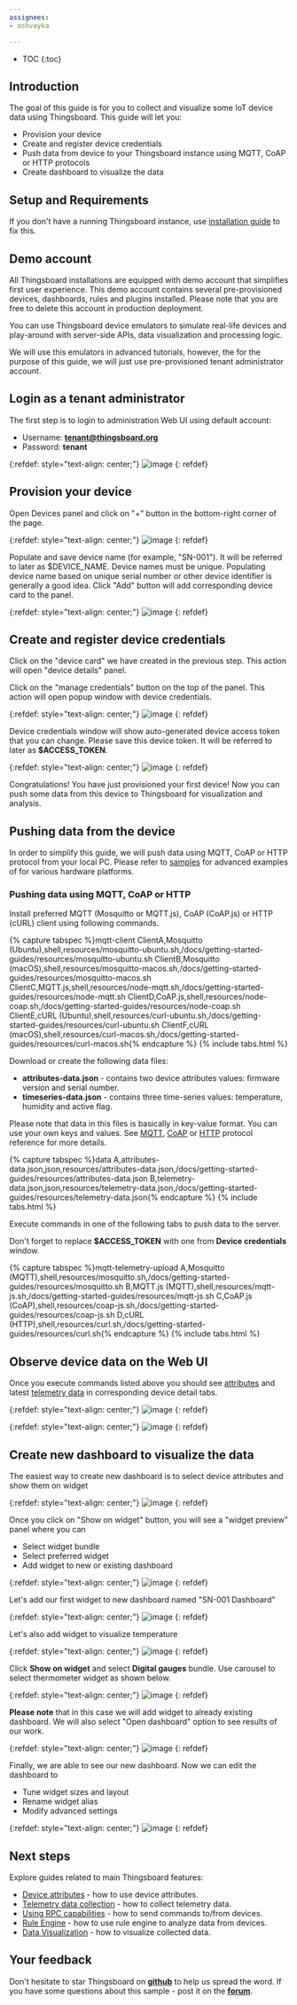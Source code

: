 ```yaml
---
assignees:
- ashvayka

---
```


* TOC
{:toc}

## Introduction

The goal of this guide is for you to collect and visualize some IoT device data using Thingsboard. 
This guide will let you:

 - Provision your device
 - Create and register device credentials
 - Push data from device to your Thingsboard instance using MQTT, CoAP or HTTP protocols
 - Create dashboard to visualize the data 

## Setup and Requirements

If you don't have a running Thingsboard instance, use <a href="/docs/user-guide/install/installation-options/">installation guide</a> to fix this.

## Demo account

All Thingsboard installations are equipped with demo account that simplifies first user experience.
This demo account contains several pre-provisioned devices, dashboards, rules and plugins installed.
Please note that you are free to delete this account in production deployment.

You can use Thingsboard device emulators to simulate real-life devices and play-around with server-side APIs, data visualization and processing logic.
   
We will use this emulators in advanced tutorials, however, the for the purpose of this guide, we will just use pre-provisioned tenant administrator account.
 
## Login as a tenant administrator 

The first step is to login to administration Web UI using default account: 
  
  - Username: **tenant@thingsboard.org**
  - Password: **tenant**
  
{:refdef: style="text-align: center;"}
![image](/images/helloworld/login.png)
{: refdef}

## Provision your device

Open Devices panel and click on "+" button in the bottom-right corner of the page.

{:refdef: style="text-align: center;"}
![image](/images/helloworld/devices.png)
{: refdef}

Populate and save device name (for example, "SN-001"). It will be referred to later as $DEVICE_NAME.
Device names must be unique. Populating device name based on unique serial number or other device identifier is generally a good idea.
Click "Add" button will add corresponding device card to the panel.

{:refdef: style="text-align: center;"}
![image](/images/helloworld/add-device.png)
{: refdef}


## Create and register device credentials

Click on the "device card" we have created in the previous step. This action will open "device details" panel.

Click on the "manage credentials" button on the top of the panel. This action will open popup window with device credentials.

{:refdef: style="text-align: center;"}
![image](/images/helloworld/manage-credentials.png)
{: refdef}

Device credentials window will show auto-generated device access token that you can change. 
Please save this device token. It will be referred to later as **$ACCESS_TOKEN**.

{:refdef: style="text-align: center;"}
![image](/images/helloworld/device-credentials.png)
{: refdef}


Congratulations! You have just provisioned your first device! 
Now you can push some data from this device to Thingsboard for visualization and analysis.

## Pushing data from the device

In order to simplify this guide, we will push data using MQTT, CoAP or HTTP protocol from your local PC.
Please refer to <a href="/docs/samples/">samples</a> for advanced examples of for various hardware platforms.

### Pushing data using MQTT, CoAP or HTTP

Install preferred MQTT (Mosquitto or MQTT.js), CoAP (CoAP.js) or HTTP (cURL) client using following commands.

{% capture tabspec %}mqtt-client
ClientA,Mosquitto (Ubuntu),shell,resources/mosquitto-ubuntu.sh,/docs/getting-started-guides/resources/mosquitto-ubuntu.sh
ClientB,Mosquitto (macOS),shell,resources/mosquitto-macos.sh,/docs/getting-started-guides/resources/mosquitto-macos.sh
ClientC,MQTT.js,shell,resources/node-mqtt.sh,/docs/getting-started-guides/resources/node-mqtt.sh
ClientD,CoAP.js,shell,resources/node-coap.sh,/docs/getting-started-guides/resources/node-coap.sh
ClientE,cURL (Ubuntu),shell,resources/curl-ubuntu.sh,/docs/getting-started-guides/resources/curl-ubuntu.sh
ClientF,cURL (macOS),shell,resources/curl-macos.sh,/docs/getting-started-guides/resources/curl-macos.sh{% endcapture %}
{% include tabs.html %}


Download or create the following data files:

 - **attributes-data.json** - contains two device attributes values: firmware version and serial number.
 - **timeseries-data.json** - contains three time-series values: temperature, humidity and active flag.
 
Please note that data in this files is basically in key-value format. You can use your own keys and values. 
See [MQTT](/docs/reference/mqtt-api/#key-value-format), [CoAP](/docs/reference/coap-api/#key-value-format)
or [HTTP](/docs/reference/http-api/#key-value-format) protocol reference for more details. 

{% capture tabspec %}data
A,attributes-data.json,json,resources/attributes-data.json,/docs/getting-started-guides/resources/attributes-data.json
B,telemetry-data.json,json,resources/telemetry-data.json,/docs/getting-started-guides/resources/telemetry-data.json{% endcapture %}
{% include tabs.html %}

Execute commands in one of the following tabs to push data to the server.
 
Don't forget to replace **$ACCESS_TOKEN** with one from **Device credentials** window. 

{% capture tabspec %}mqtt-telemetry-upload
A,Mosquitto (MQTT),shell,resources/mosquitto.sh,/docs/getting-started-guides/resources/mosquitto.sh
B,MQTT.js (MQTT),shell,resources/mqtt-js.sh,/docs/getting-started-guides/resources/mqtt-js.sh
C,CoAP.js (CoAP),shell,resources/coap-js.sh,/docs/getting-started-guides/resources/coap-js.sh
D,cURL (HTTP),shell,resources/curl.sh,/docs/getting-started-guides/resources/curl.sh{% endcapture %}
{% include tabs.html %}

## Observe device data on the Web UI

Once you execute commands listed above you should see [attributes](/docs/user-guide/attributes/) and latest [telemetry data](/docs/user-guide/telemetry/) in corresponding device detail tabs.

{:refdef: style="text-align: center;"}
![image](/images/helloworld/device-attributes.png)
{: refdef}


{:refdef: style="text-align: center;"}
![image](/images/helloworld/device-telemetry.png)
{: refdef}

## Create new dashboard to visualize the data
 
The easiest way to create new dashboard is to select device attributes and show them on widget

{:refdef: style="text-align: center;"}
![image](/images/helloworld/attributes-selected.png)
{: refdef}

Once you click on "Show on widget" button, you will see a "widget preview" panel where you can

 - Select widget bundle
 - Select preferred widget
 - Add widget to new or existing dashboard
 
{:refdef: style="text-align: center;"}
![image](/images/helloworld/widget-selected.png)
{: refdef}

Let's add our first widget to new dashboard named "SN-001 Dashboard"

{:refdef: style="text-align: center;"}
![image](/images/helloworld/add-widget.png)
{: refdef}

Let's also add widget to visualize temperature    

{:refdef: style="text-align: center;"}
![image](/images/helloworld/temperature-selected.png)
{: refdef}

Click **Show on widget** and select **Digital gauges** bundle. Use carousel to select thermometer widget as shown below. 

{:refdef: style="text-align: center;"}
![image](/images/helloworld/termometer-widget.png)
{: refdef}

**Please note** that in this case we will add widget to already existing dashboard. We will also select "Open dashboard" option to see results of our work.

{:refdef: style="text-align: center;"}
![image](/images/helloworld/add-termometer.png)
{: refdef}

Finally, we are able to see our new dashboard. Now we can edit the dashboard to

 - Tune widget sizes and layout
 - Rename widget alias
 - Modify advanced settings
 
{:refdef: style="text-align: center;"}
![image](/images/helloworld/new-dashboard.png)
{: refdef}

 
## Next steps

Explore guides related to main Thingsboard features:

 - [Device attributes](/docs/user-guide/attributes/) - how to use device attributes.
 - [Telemetry data collection](/docs/user-guide/telemetry/) - how to collect telemetry data.
 - [Using RPC capabilities](/docs/user-guide/rpc/) - how to send commands to/from devices.
 - [Rule Engine](/docs/user-guide/rule-engine/) - how to use rule engine to analyze data from devices.
 - [Data Visualization](/docs/user-guide/visualization/) - how to visualize collected data.


## Your feedback

Don't hesitate to star Thingsboard on **[github](https://github.com/thingsboard/thingsboard)** to help us spread the word.
If you have some questions about this sample - post it on the **[forum](https://groups.google.com/forum/#!forum/thingsboard)**.
